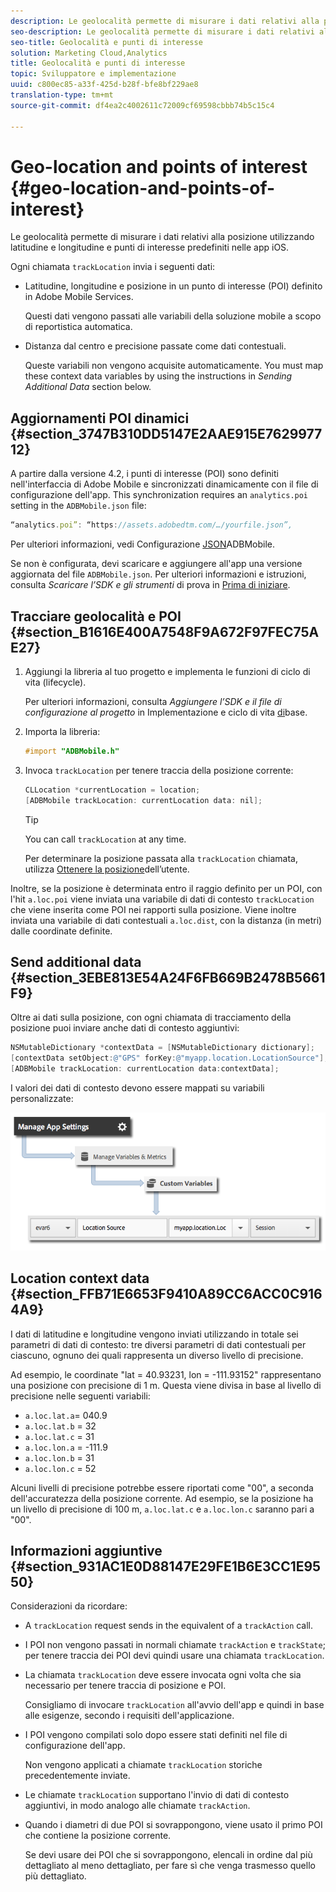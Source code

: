 ```yaml
---
description: Le geolocalità permette di misurare i dati relativi alla posizione utilizzando latitudine e longitudine e punti di interesse predefiniti nelle app iOS.
seo-description: Le geolocalità permette di misurare i dati relativi alla posizione utilizzando latitudine e longitudine e punti di interesse predefiniti nelle app iOS.
seo-title: Geolocalità e punti di interesse
solution: Marketing Cloud,Analytics
title: Geolocalità e punti di interesse
topic: Sviluppatore e implementazione
uuid: c800ec85-a33f-425d-b28f-bfe8bf229ae8
translation-type: tm+mt
source-git-commit: df4ea2c4002611c72009cf69598cbbb74b5c15c4

---
```



# Geo-location and points of interest {#geo-location-and-points-of-interest}

Le geolocalità permette di misurare i dati relativi alla posizione utilizzando latitudine e longitudine e punti di interesse predefiniti nelle app iOS.

Ogni chiamata `trackLocation` invia i seguenti dati:

* Latitudine, longitudine e posizione in un punto di interesse (POI) definito in Adobe Mobile Services.

   Questi dati vengono passati alle variabili della soluzione mobile a scopo di reportistica automatica.

* Distanza dal centro e precisione passate come dati contestuali.

   Queste variabili non vengono acquisite automaticamente. You must map these context data variables by using the instructions in *Sending Additional Data* section below.

## Aggiornamenti POI dinamici {#section_3747B310DD5147E2AAE915E762997712}

A partire dalla versione 4.2, i punti di interesse (POI) sono definiti nell'interfaccia di Adobe Mobile e sincronizzati dinamicamente con il file di configurazione dell'app. This synchronization requires an `analytics.poi` setting in the `ADBMobile.json` file:

```js
“analytics.poi”: “https://assets.adobedtm.com/…/yourfile.json”,
```

Per ulteriori informazioni, vedi Configurazione [JSON](/help/ios/configuration/json-config/json-config.md)ADBMobile.

Se non è configurata, devi scaricare e aggiungere all'app una versione aggiornata del file `ADBMobile.json`. Per ulteriori informazioni e istruzioni, consulta *Scaricare l’SDK e gli strumenti* di prova in [Prima di iniziare](/help/ios/getting-started/requirements.md).

## Tracciare geolocalità e POI {#section_B1616E400A7548F9A672F97FEC75AE27}

1. Aggiungi la libreria al tuo progetto e implementa le funzioni di ciclo di vita (lifecycle).

   Per ulteriori informazioni, consulta *Aggiungere l’SDK e il file di configurazione al progetto* in Implementazione e ciclo di vita [di](/help/ios/getting-started/dev-qs.md)base.
1. Importa la libreria:

   ```objective-c
   #import "ADBMobile.h"
   ```

1. Invoca `trackLocation` per tenere traccia della posizione corrente:

   ```objective-c
   CLLocation *currentLocation = location; 
   [ADBMobile trackLocation: currentLocation data: nil]; 
   ```

   >[!TIP]
   >
   >You can call `trackLocation` at any time.

   Per determinare la posizione passata alla `trackLocation` chiamata, utilizza [Ottenere la posizione](https://developer.apple.com/Library/ios/documentation/UserExperience/Conceptual/LocationAwarenessPG/CoreLocation/CoreLocation.html)dell’utente.

Inoltre, se la posizione è determinata entro il raggio definito per un POI, con l'hit `a.loc.poi` viene inviata una variabile di dati di contesto `trackLocation` che viene inserita come POI nei rapporti sulla posizione. Viene inoltre inviata una variabile di dati contestuali `a.loc.dist`, con la distanza (in metri) dalle coordinate definite.

## Send additional data {#section_3EBE813E54A24F6FB669B2478B5661F9}

Oltre ai dati sulla posizione, con ogni chiamata di tracciamento della posizione puoi inviare anche dati di contesto aggiuntivi:

```objective-c
NSMutableDictionary *contextData = [NSMutableDictionary dictionary]; 
[contextData setObject:@"GPS" forKey:@"myapp.location.LocationSource"]; 
[ADBMobile trackLocation: currentLocation data:contextData];
```

I valori dei dati di contesto devono essere mappati su variabili personalizzate:

![](assets/map-location-context-data.png)

## Location context data {#section_FFB71E6653F9410A89CC6ACC0C9164A9}

I dati di latitudine e longitudine vengono inviati utilizzando in totale sei parametri di dati di contesto: tre diversi parametri di dati contestuali per ciascuno, ognuno dei quali rappresenta un diverso livello di precisione.

Ad esempio, le coordinate "lat = 40.93231, lon = -111.93152" rappresentano una posizione con precisione di 1 m. Questa viene divisa in base al livello di precisione nelle seguenti variabili:

* `a.loc.lat.a`= 040.9
* `a.loc.lat.b` = 32
* `a.loc.lat.c` = 31
* `a.loc.lon.a` = -111.9
* `a.loc.lon.b` = 31
* `a.loc.lon.c` = 52

Alcuni livelli di precisione potrebbe essere riportati come "00", a seconda dell'accuratezza della posizione corrente. Ad esempio, se la posizione ha un livello di precisione di 100 m, `a.loc.lat.c` e `a.loc.lon.c` saranno pari a "00".

## Informazioni aggiuntive {#section_931AC1E0D88147E29FE1B6E3CC1E9550}

Considerazioni da ricordare:

* A `trackLocation` request sends in the equivalent of a `trackAction` call.

* I POI non vengono passati in normali chiamate `trackAction` e `trackState`; per tenere traccia dei POI devi quindi usare una chiamata `trackLocation`.

* La chiamata `trackLocation` deve essere invocata ogni volta che sia necessario per tenere traccia di posizione e POI.

   Consigliamo di invocare `trackLocation` all'avvio dell'app e quindi in base alle esigenze, secondo i requisiti dell'applicazione.

* I POI vengono compilati solo dopo essere stati definiti nel file di configurazione dell'app.

   Non vengono applicati a chiamate `trackLocation` storiche precedentemente inviate.
* Le chiamate `trackLocation` supportano l'invio di dati di contesto aggiuntivi, in modo analogo alle chiamate `trackAction`.

* Quando i diametri di due POI si sovrappongono, viene usato il primo POI che contiene la posizione corrente.

   Se devi usare dei POI che si sovrappongono, elencali in ordine dal più dettagliato al meno dettagliato, per fare sì che venga trasmesso quello più dettagliato.

